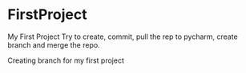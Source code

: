 # FirstProject
My First Project
Try to create, commit, pull the rep to pycharm, create branch and merge the repo.

Creating branch for my first project
